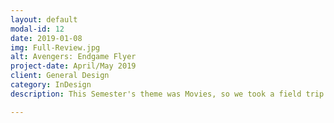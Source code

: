 ```yaml
---
layout: default
modal-id: 12
date: 2019-01-08
img: Full-Review.jpg
alt: Avengers: Endgame Flyer
project-date: April/May 2019
client: General Design
category: InDesign
description: This Semester's theme was Movies, so we took a field trip to tour a movie theater and saw Avengers: Endgame.  We were then tasked to create a movie review.

---
```

